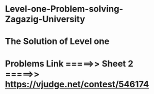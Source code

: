 # Level-one-Problem-solving-Zagazig-University
# The Solution of Level one 
# Problems Link =====>> Sheet 2 =====>> https://vjudge.net/contest/546174
